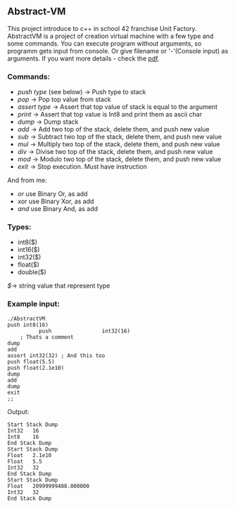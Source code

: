 ## Abstract-VM
This project introduce to c++ in school 42 franchise Unit Factory.
AbstractVM is a project of creation virtual machine with a few type and some commands.
You can execute program without arguments, so programm gets input from console.
Or give filename or '-'(Console input) as arguments.
If you want more details - check the [pdf](abstract-vm.en.pdf).

### Commands:
* *push* *type* (see below)  -> Push type to stack
* *pop* -> Pop top value from stack
* *assert* *type* -> Assert that top value of stack is equal to the argument
* *print* -> Assert that top value is Int8 and print them as ascii char
* *dump* -> Dump stack
* *add* -> Add two top of the stack, delete them, and push new value
* *sub* -> Subtract two top of the stack, delete them, and push new value
* *mul* -> Multiply two top of the stack, delete them, and push new value
* *div* -> Divise two top of the stack, delete them, and push new value
* *mod* -> Modulo two top of the stack, delete them, and push new value
* *exit* -> Stop execution. Must have instruction

And from me:
* *or* use Binary Or, as add
* *xor* use Binary Xor, as add
* *and* use Binary And, as add

### Types:
* int8($)
* int16($)
* int32($)
* float($)
* double($)

*$*-> string value that represent type

### Example input:
```
./AbstractVM
push int8(16)
          push                int32(16)
    ; Thats a comment      
dump
add
assert int32(32) ; And this too
push float(5.5)
push float(2.1e10)
dump
add
dump
exit
;;
```
Output:
```
Start Stack Dump
Int32   16
Int8    16
End Stack Dump
Start Stack Dump
Float   2.1e10
Float   5.5
Int32   32
End Stack Dump
Start Stack Dump
Float   20999999488.000000
Int32   32
End Stack Dump
```

